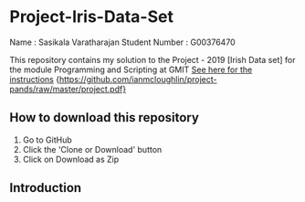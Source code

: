 # Project-Iris-Data-Set

Name : Sasikala Varatharajan Student Number : G00376470


This repository contains my solution to the Project - 2019 [Irish Data set] for the module 
Programming and Scripting at GMIT
[See here for the instructions](https://github.com/ianmcloughlin/project-pands/raw/master/project.pdf) {https://github.com/ianmcloughlin/project-pands/raw/master/project.pdf}


## How to download this repository
1. Go to GitHub
2. Click the 'Clone or Download' button
3. Click on Download as Zip

## Introduction
